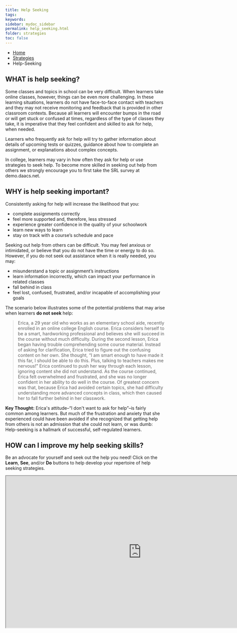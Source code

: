 ```yaml
---
title: Help Seeking
tags: 
keywords: 
sidebar: mydoc_sidebar
permalink: help_seeking.html
folder: strategies
toc: false
---
```


<ul class="breadcrumb">
    <li><a href="index.html">Home</a></li>
    <li><a href="strategies.html">Strategies</a></li>
    <li class="active">Help-Seeking</li>
</ul>


## WHAT is help seeking?

Some classes and topics in school can be very difficult. When learners take online classes, however, things can be even more challenging. In these learning situations, learners do not have face-to-face contact with teachers and they may not receive monitoring and feedback that is provided in other classroom contexts. Because all learners will encounter bumps in the road or will get stuck or confused at times, regardless of the type of classes they take, it is imperative that they feel confident and skilled to ask for help, when needed.

Learners who frequently ask for help will try to gather information about details of upcoming tests or quizzes, guidance about how to complete an assignment, or explanations about complex concepts.

In college, learners may vary in how often they ask for help or use strategies to seek help. To become more skilled in seeking out help from others we strongly encourage you to first take the SRL survey at demo.daacs.net.

## WHY is help seeking important?
Consistently asking for help will increase the likelihood that you:

* complete assignments correctly
* feel more supported and, therefore, less stressed
* experience greater confidence in the quality of your schoolwork
* learn new ways to learn
* stay on track with a course’s schedule and pace

Seeking out help from others can be difficult. You may feel anxious or intimidated, or believe that you do not have the time or energy to do so. However, if you do not seek out assistance when it is really needed, you may:

* misunderstand a topic or assignment’s instructions
* learn information incorrectly, which can impact your performance in related classes
* fall behind in class
* feel lost, confused, frustrated, and/or incapable of accomplishing your goals

The scenario below illustrates some of the potential problems that may arise when learners **do not seek** help:
> Erica, a 29 year old who works as an elementary school aide, recently enrolled in an online college English course. Erica considers herself to be a smart, hardworking professional and believes she will succeed in the course without much difficulty. During the second lesson, Erica began having trouble comprehending some course material. Instead of asking for clarification, Erica tried to figure out the confusing content on her own. She thought, “I am smart enough to have made it this far, I should be able to do this. Plus, talking to teachers makes me nervous!” Erica continued to push her way through each lesson, ignoring content she did not understand. As the course continued, Erica felt overwhelmed and frustrated, and she was no longer confident in her ability to do well in the course. Of greatest concern was that, because Erica had avoided certain topics, she had difficulty understanding more advanced concepts in class, which then caused her to fall further behind in her classwork.

**Key Thought:** Erica's attitude–“I don't want to ask for help”–is fairly common among learners. But much of the frustration and anxiety that she experienced could have been avoided if she recognized that getting help from others is not an admission that she could not learn, or was dumb: Help-seeking is a hallmark of successful, self-regulated learners.

## HOW can I improve my help seeking skills?
Be an advocate for yourself and seek out the help you need! Click on the **Learn**, **See**, and/or **Do** buttons to help develop your repertoire of help seeking strategies. 


<div class="embed-responsive embed-responsive-16by9"><iframe width="853" height="480" src="https://www.youtube.com/embed/GImZ2erNt7A?autoplay=0"></iframe></div>


